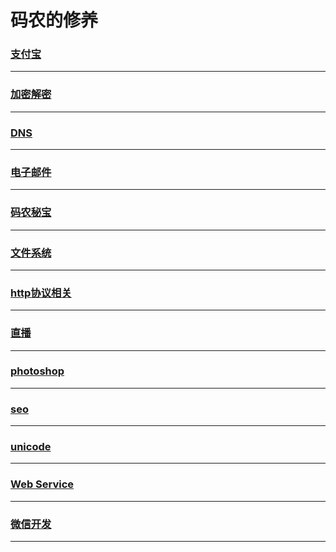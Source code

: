码农的修养
==========

### [支付宝](alipay/index)

---

### [加密解密](crypto/index)

---

### [DNS](dns/index)

---

### [电子邮件](email/index)

---

### [码农秘宝](encyclopedia/index)

---

### [文件系统](file-system/index)

---

### [http协议相关](http/index)

---

### [直播](live/index)

---

### [photoshop](photoshop/index)

---

### [seo](seo/index)

---

### [unicode](unicode/index)

---

### [Web Service](web-service/index)

---

### [微信开发](wechat/index)

---
